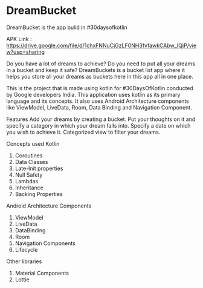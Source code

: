 # DreamBucket
DreamBucket is the app bulid in #30daysofkotlin

APK
Link : https://drive.google.com/file/d/1chxFNNuCjGzLF0NH3fvfawkCAbw_IQjP/view?usp=sharing

Do you have a lot of dreams to achieve? Do you need to put all your dreams in a bucket and keep it safe? DreamBuckets is a bucket list app where it helps you store all your dreams as buckets here in this app all in one place.

This is the project that is made using kotlin for #30DaysOfKotlin conducted by Google developers India. This application uses kotlin as its primary language and its concepts. It also uses Android Architecture components like ViewModel, LiveData, Room, Data Binding and Navigation Component.

Features
Add your dreams by creating a bucket.
Put your thoughts on it and specify a category in which your dream falls into.
Specify a date on which you wish to achieve it.
Categorized view to filter your dreams.

Concepts used
Kotlin
   1) Coroutines
   2) Data Classes
   3) Late-Init properties
   4) Null Safety
   5) Lambdas
   6) Inheritance
   7) Backing Properties
      

Android Architecture Components
   1) ViewModel
   2) LiveData
   3) DataBinding
   4) Room
   5) Navigation Components
   6) Lifecycle


Other libraries
  1) Material Components
  2) Lottie
